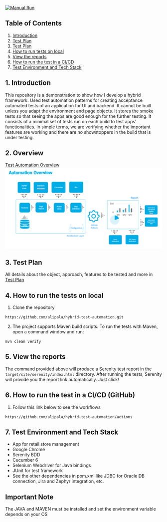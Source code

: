 [![Manual Run](https://github.com/alipala/hybrid-test-automation/blob/main/.github/workflows/manual.yml/badge.svg)](https://github.com/alipala/hybrid-test-automation/blob/main/.github/workflows/manual.yml)

## Table of Contents
1. [Introduction](#1-introduction)
2. [Test Plan](#2-overview)
3. [Test Plan](#3-test-plan)
4. [How to run tests on local](#4-how-to-run-the-tests-on-local)
5. [View the reports](#5-view-the-reports)
6. [How to run the test in a CI/CD](#6-how-to-run-the-test-in-a-cicd-github)
7. [Test Environment and Tech Stack](#7-test-environment-and-tech-stack)

## 1. Introduction
This repository is a demonstration to show how I develop a hybrid framework. Used test automation patterns 
for creating acceptance automated tests of an application for UI and backend.
It cannot be built unless you adapt the environment and page objects. 
It stores the smoke tests so that seeing the apps are good enough for the further testing. It consists of a minimal set of tests run 
on each build to test apps' functionalities. In simple terms, we are verifying whether 
the important features are working and there are no showstoppers in the build that is under testing.

## 2. Overview
[Test Automation Overview](docs/overview.PNG)
![Test Automation Overview](docs/overview.PNG)

## 3. Test Plan
All details about the object, approach, features to be tested and more in [Test Plan](docs/test_plan.md)

## 4. How to run the tests on local
1. Clone the repository
```
https://github.com/alipala/hybrid-test-automation.git
```

2. The project supports Maven build scripts. To run the tests with Maven, open a command window and run:
```
mvn clean verify
```

## 5. View the reports
The command provided above will produce a Serenity test report in the `target/site/serenity/index.html` directory.
After running the tests, Serenity will provide you the report link automatically. Just click!

## 6. How to run the test in a CI/CD (GitHub)
1. Follow this link below to see the workflows
```
https://github.com/alipala/hybrid-test-automation/actions
```


## 7. Test Environment and Tech Stack
* App for retail store management 
* Google Chrome
* Serenity BDD
* Cucumber 6 
* Selenium Webdriver for Java bindings
* JUnit for test framework
* See the other dependencies in pom.xml like JDBC for Oracle DB connection, Jira and Zephyr integration, etc.

## Important Note
The JAVA and MAVEN must be installed and set the environment variable depends on your OS
